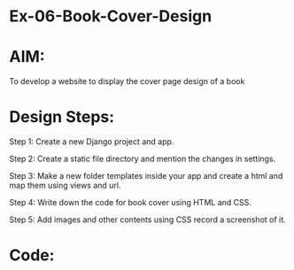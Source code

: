 # Ex-06-Book-Cover-Design
# AIM:
To develop a website to display the cover page design of a book

# Design Steps:
Step 1:
Create a new Django project and app.

Step 2:
Create a static file directory and mention the changes in settings.

Step 3:
Make a new folder templates inside your app and create a html and map them using views and url.

Step 4:
Write down the code for book cover using HTML and CSS.

Step 5:
Add images and other contents using CSS record a screenshot of it.

# Code:
`````
`````
